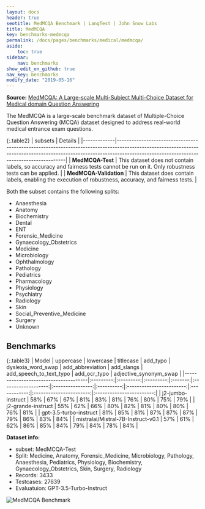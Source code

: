 ```yaml
---
layout: docs
header: true
seotitle: MedMCQA Benchmark | LangTest | John Snow Labs
title: MedMCQA
key: benchmarks-medmcqa
permalink: /docs/pages/benchmarks/medical/medmcqa/
aside:
    toc: true
sidebar:
    nav: benchmarks
show_edit_on_github: true
nav_key: benchmarks
modify_date: "2019-05-16"
---
```




**Source:** [MedMCQA: A Large-scale Multi-Subject Multi-Choice Dataset for Medical domain Question Answering](https://proceedings.mlr.press/v174/pal22a)

The MedMCQA is a large-scale benchmark dataset of Multiple-Choice Question Answering (MCQA) dataset designed to address real-world medical entrance exam questions. 


{:.table2}
| subsets       | Details                                                                                                                                                                                                           |
|-------------|---------------------------------------------------------------------------------------------------------------------------------------------------------------------------------------------------------------------|
| **MedMCQA-Test**    | This dataset does not contain labels, so accuracy and fairness tests cannot be run on it. Only robustness tests can be applied.                             |
| **MedMCQA-Validation** | This dataset does contain labels, enabling the execution of robustness, accuracy, and fairness tests. |


Both the subset contains the following splits:

- Anaesthesia
- Anatomy
- Biochemistry
- Dental
- ENT
- Forensic_Medicine
- Gynaecology_Obstetrics
- Medicine
- Microbiology
- Ophthalmology
- Pathology
- Pediatrics
- Pharmacology
- Physiology
- Psychiatry
- Radiology
- Skin
- Social_Preventive_Medicine
- Surgery
- Unknown

## Benchmarks

{:.table3}
| Model                               | uppercase | lowercase	 | titlecase | add_typo | dyslexia_word_swap | add_abbreviation | add_slangs | add_speech_to_text_typo | add_ocr_typo | adjective_synonym_swap	 |
|--------------------------------------|:---------:|:---------:|:---------:|:-------:|:-------------------:|:----------------:|:----------:|:------------------------:|:------------:|:-----------------------:|:------------------------:|
| j2-jumbo-instruct                   |    58%    |    67%    |    67%    |   81%   |         83%         |       81%        |     76%    |           80%            |      75%      |           79%           |
| j2-grande-instruct                  |    55%    |    62%    |    66%    |   80%   |         82%         |       81%        |     80%    |           80%            |      76%      |           81%           |
| gpt-3.5-turbo-instruct              |    81%    |    85%    |    81%    |   87%   |         87%         |      87%        |     79%    |          86%            |     83%      |           84%           |
| mistralai/Mistral-7B-Instruct-v0.1  |    57%    |    61%    |    62%    |   86%   |         85%         |       84%        |     79%    |           84%            |      78%      |           84%           |

**Dataset info:**
- subset: MedMCQA-Test
- Split: Medicine, Anatomy, Forensic_Medicine, Microbiology, Pathology, Anaesthesia, Pediatrics, Physiology, Biochemistry, Gynaecology_Obstetrics, Skin, Surgery, Radiology
- Records: 3433
- Testcases: 27639
- Evaluatuion: GPT-3.5-Turbo-Instruct

![MedMCQA Benchmark](/assets/images/benchmarks/medmcq.png)
